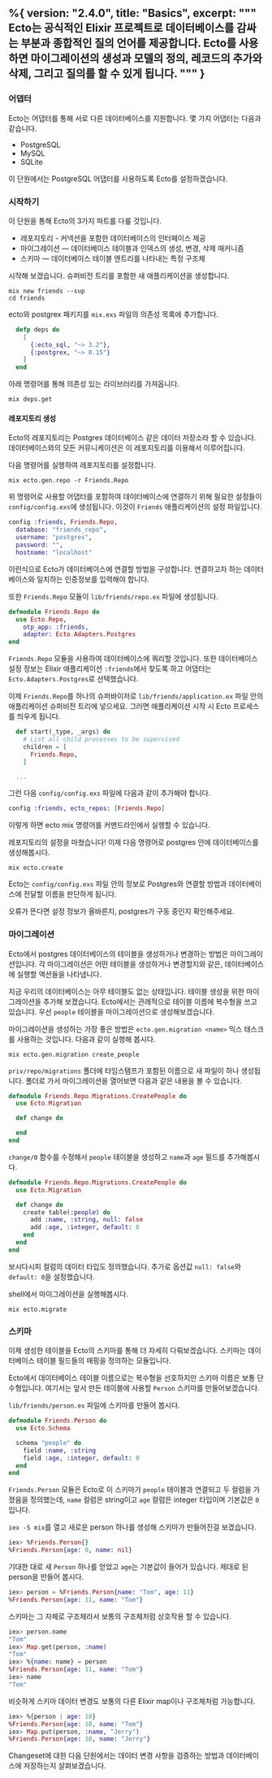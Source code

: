 %{
  version: "2.4.0",
  title: "Basics",
  excerpt: """
  Ecto는 공식적인 Elixir 프로젝트로 데이터베이스를 감싸는 부분과 종합적인 질의 언어를 제공합니다. Ecto를 사용하면 마이그레이션의 생성과 모델의 정의, 레코드의 추가와 삭제, 그리고 질의를 할 수 있게 됩니다.
  """
}
---

### 어댑터

Ecto는 어댑터를 통해 서로 다른 데이터베이스를 지원합니다. 몇 가지 어댑터는 다음과 같습니다.

* PostgreSQL
* MySQL
* SQLite

이 단원에서는 PostgreSQL 어댑터를 사용하도록 Ecto를 설정하겠습니다.

### 시작하기

이 단원을 통해 Ecto의 3가지 파트를 다룰 것입니다.

* 레포지토리 - 커넥션을 포함한 데이터베이스의 인터페이스 제공
* 마이그레이션 — 데이터베이스 테이블과 인덱스의 생성, 변경, 삭제 매커니즘
* 스키마 — 데이터베이스 테이블 엔트리를 나타내는 특정 구조체

시작해 보겠습니다. 슈퍼비전 트리를 포함한 새 애플리케이션을 생성합니다.

```shell
mix new friends --sup
cd friends
```

ecto와 postgrex 패키지를 `mix.exs` 파일의 의존성 목록에 추가합니다.

```elixir
  defp deps do
    [
      {:ecto_sql, "~> 3.2"},
      {:postgrex, "~> 0.15"}
    ]
  end
```

아래 명령어를 통해 의존성 있는 라이브러리를 가져옵니다.

```shell
mix deps.get
```

#### 레포지토리 생성

Ecto의 레포지토리는 Postgres 데이터베이스 같은 데이터 저장소라 할 수 있습니다.
데이터베이스와의 모든 커뮤니케이션은 이 레포지토리를 이용해서 이루어집니다.

다음 명령어를 실행하여 레포지토리를 설정합니다.

```shell
mix ecto.gen.repo -r Friends.Repo
```

위 명령어로 사용할 어댑터를 포함하여 데이터베이스에 연결하기 위해 필요한 설정들이 `config/config.exs`에 생성됩니다.
이것이 `Friends` 애플리케이션의 설정 파일입니다.

```elixir
config :friends, Friends.Repo,
  database: "friends_repo",
  username: "postgres",
  password: "",
  hostname: "localhost"
```

이런식으로 Ecto가 데이터베이스에 연결할 방법을 구성합니다. 연결하고자 하는 데이터베이스와 일치하는 인증정보를 입력해야 합니다.

또한 `Friends.Repo` 모듈이 `lib/friends/repo.ex` 파일에 생성됩니다.

```elixir
defmodule Friends.Repo do
  use Ecto.Repo, 
    otp_app: :friends,
    adapter: Ecto.Adapters.Postgres
end
```

`Friends.Repo` 모듈을 사용하여 데이터베이스에 쿼리할 것입니다. 또한 데이터베이스 설정 정보는 Elixir 애플리케이션 `:friends`에서 찾도록 하고 어댑터는 `Ecto.Adapters.Postgres`로 선택했습니다.

이제 `Friends.Repo`를 하나의 슈퍼바이저로 `lib/friends/application.ex` 파일 안의 애플리케이션 슈퍼비전 트리에 넣으세요.
그러면 애플리케이션 시작 시 Ecto 프로세스를 띄우게 됩니다.

```elixir
  def start(_type, _args) do
    # List all child processes to be supervised
    children = [
      Friends.Repo,
    ]

  ...
```

그런 다음 `config/config.exs` 파일에 다음과 같이 추가해야 합니다.

```elixir
config :friends, ecto_repos: [Friends.Repo]
```

이렇게 하면 ecto mix 명령어를 커맨드라인에서 실행할 수 있습니다.

레포지토리의 설정을 마쳤습니다!
이제 다음 명령어로 postgres 안에 데이터베이스를 생성해봅시다.

```shell
mix ecto.create
```

Ecto는 `config/config.exs` 파일 안의 정보로 Postgres와 연결할 방법과 데이터베이스에 전달할 이름을 판단하게 됩니다.

오류가 뜬다면 설정 정보가 올바른지, postgres가 구동 중인지 확인해주세요.

### 마이그레이션

Ecto에서 postgres 데이터베이스의 테이블을 생성하거나 변경하는 방법은 마이그레이션입니다.
각 마이그레이션은 어떤 테이블을 생성하거나 변경할지와 같은, 데이터베이스에 실행할 액션들을 나타냅니다.

지금 우리의 데이터베이스는 아무 테이블도 없는 상태입니다. 테이블 생성을 위한 마이그레이션을 추가해 보겠습니다.
Ecto에서는 관례적으로 테이블 이름에 복수형을 쓰고 있습니다. 우선 `people` 테이블을 마이그레이션으로 생성해보겠습니다.

마이그레이션을 생성하는 가장 좋은 방법은 `ecto.gen.migration <name>` 믹스 태스크를 사용하는 것입니다. 다음과 같이 실행해 봅시다.

```shell
mix ecto.gen.migration create_people
```

`priv/repo/migrations` 폴더에 타임스탬프가 포함된 이름으로 새 파일이 하나 생성됩니다.
폴더로 가서 마이그레이션을 열어보면 다음과 같은 내용을 볼 수 있습니다.

```elixir
defmodule Friends.Repo.Migrations.CreatePeople do
  use Ecto.Migration

  def change do

  end
end
```

`change/0` 함수를 수정해서 `people` 테이블을 생성하고 `name`과 `age` 필드를 추가해봅시다.

```elixir
defmodule Friends.Repo.Migrations.CreatePeople do
  use Ecto.Migration

  def change do
    create table(:people) do
      add :name, :string, null: false
      add :age, :integer, default: 0
    end
  end
end
```

보시다시피 컬럼의 데이터 타입도 정의했습니다.
추가로 옵션값 `null: false`와 `default: 0`을 설정했습니다.

shell에서 마이그레이션을 실행해봅시다.

```shell
mix ecto.migrate
```

### 스키마

이제 생성한 테이블을 Ecto의 스키마를 통해 더 자세히 다뤄보겠습니다.
스키마는 데이터베이스 테이블 필드들의 매핑을 정의하는 모듈입니다.

Ecto에서 데이터베이스 테이블 이름으로는 복수형을 선호하지만 스키마 이름은 보통 단수형입니다. 여기서는 앞서 만든 테이블에 사용할 `Person` 스키마를 만들어보겠습니다.

`lib/friends/person.ex` 파일에 스키마를 만들어 봅시다.

```elixir
defmodule Friends.Person do
  use Ecto.Schema

  schema "people" do
    field :name, :string
    field :age, :integer, default: 0
  end
end
```

`Friends.Person` 모듈은 Ecto로 이 스키마가 `people` 테이블과 연결되고 두 컬럼을 가졌음을 정의했는데, `name` 컬럼은 string이고 `age` 컬럼은 integer 타입이며 기본값은 `0`입니다.

`iex -S mix`를 열고 새로운 person 하나를 생성해 스키마가 만들어진걸 보겠습니다.

```elixir
iex> %Friends.Person{}
%Friends.Person{age: 0, name: nil}
```

기대한 대로 새 `Person` 하나를 얻었고 `age`는 기본값이 들어가 있습니다.
제대로 된 person을 만들어 봅시다.

```elixir
iex> person = %Friends.Person{name: "Tom", age: 11}
%Friends.Person{age: 11, name: "Tom"}
```

스키마는 그 자체로 구조체라서 보통의 구조체처럼 상호작용 할 수 있습니다.

```elixir
iex> person.name
"Tom"
iex> Map.get(person, :name)
"Tom"
iex> %{name: name} = person
%Friends.Person{age: 11, name: "Tom"}
iex> name
"Tom"
```

비슷하게 스키마 데이터 변경도 보통의 다른 Elixir map이나 구조체처럼 가능합니다.

```elixir
iex> %{person | age: 18}
%Friends.Person{age: 18, name: "Tom"}
iex> Map.put(person, :name, "Jerry")
%Friends.Person{age: 18, name: "Jerry"}
```

Changeset에 대한 다음 단원에서는 데이터 변경 사항을 검증하는 방법과 데이터베이스에 저장하는지 살펴보겠습니다.
